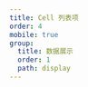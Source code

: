 ```yaml
---
title: Cell 列表项
order: 4
mobile: true
group:
  title: 数据展示
  order: 1
  path: display
---
```


<code src="../demo/Cell.tsx"></code>
<API src="../src/Cell.tsx"></API>
